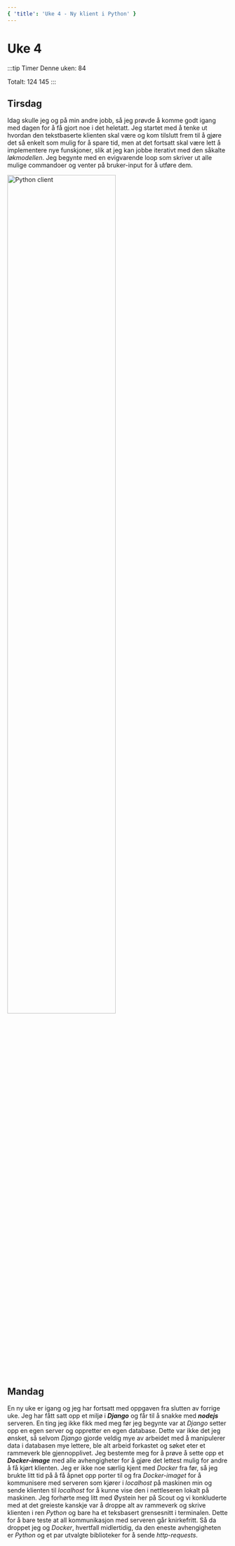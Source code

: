 ```yaml
---
{ 'title': 'Uke 4 - Ny klient i Python' }
---
```


# Uke 4

:::tip Timer
Denne uken: 84

Totalt: 124
145
:::

## Tirsdag

Idag skulle jeg og på min andre jobb, så jeg prøvde å komme godt igang med dagen for å få gjort noe i det heletatt.
Jeg startet med å tenke ut hvordan den tekstbaserte klienten skal være og kom tilslutt frem til å gjøre det så enkelt som mulig for å spare tid, men at det fortsatt skal være lett å implementere nye funskjoner, slik at jeg kan jobbe iterativt med den såkalte _løkmodellen_.
Jeg begynte med en evigvarende loop som skriver ut alle mulige commandoer og venter på bruker-input for å utføre dem.

<img :src="$withBase('/images/pyClient_v1.png')" alt="Python client" width="70%">

## Mandag

En ny uke er igang og jeg har fortsatt med oppgaven fra slutten av forrige uke. Jeg har fått satt opp et miljø i **_Django_** og får til å snakke med **_nodejs_** serveren. En ting jeg ikke fikk med meg før jeg begynte var at _Django_ setter opp en egen server og oppretter en egen database. Dette var ikke det jeg ønsket, så selvom _Django_ gjorde veldig mye av arbeidet med å manipulerer data i databasen mye lettere, ble alt arbeid forkastet og søket eter et rammeverk ble gjennopplivet.
Jeg bestemte meg for å prøve å sette opp et **_Docker-image_** med alle avhengigheter for å gjøre det lettest mulig for andre å få kjørt klienten. Jeg er ikke noe særlig kjent med _Docker_ fra før, så jeg brukte litt tid på å få åpnet opp porter til og fra _Docker-imaget_ for å kommunisere med serveren som kjører i _localhost_ på maskinen min og sende klienten til _localhost_ for å kunne vise den i nettleseren lokalt på maskinen. Jeg forhørte meg litt med Øystein her på Scout og vi konkluderte med at det greieste kanskje var å droppe alt av rammeverk og skrive klienten i ren _Python_ og bare ha et teksbasert grensesnitt i terminalen. Dette for å bare teste at all kommunikasjon med serveren går knirkefritt. Så da droppet jeg og _Docker_, hvertfall midlertidig, da den eneste avhengigheten er _Python_ og et par utvalgte biblioteker for å sende _http-requests_.
